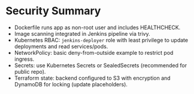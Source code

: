 # Security Summary

- Dockerfile runs app as non-root user and includes HEALTHCHECK.
- Image scanning integrated in Jenkins pipeline via trivy.
- Kubernetes RBAC: `jenkins-deployer` role with least privilege to update deployments and read services/pods.
- NetworkPolicy: basic deny-from-outside example to restrict pod ingress.
- Secrets: use Kubernetes Secrets or SealedSecrets (recommended for public repo).
- Terraform state: backend configured to S3 with encryption and DynamoDB for locking (update placeholders).
